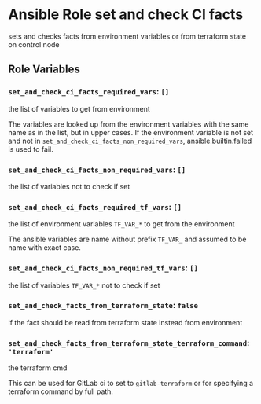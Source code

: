 # Ansible Role set and check CI facts

sets and checks facts from environment variables or from terraform state on control node

## Role Variables

### `set_and_check_ci_facts_required_vars`: `[]`

the list of variables to get from environment

The variables are looked up from the environment variables with the same name as in the list, but in upper cases.
If the environment variable is not set and not in `set_and_check_ci_facts_non_required_vars`, ansible.builtin.failed is used to fail.

### `set_and_check_ci_facts_non_required_vars`: `[]`

the list of variables not to check if set

### `set_and_check_ci_facts_required_tf_vars`: `[]`

the list of environment variables `TF_VAR_*` to get from the environment

The ansible variables are name without prefix `TF_VAR_` and assumed to be name with exact case.

### `set_and_check_ci_facts_non_required_tf_vars`: `[]`

the list of variables `TF_VAR_*` not to check if set

### `set_and_check_facts_from_terraform_state`: `false`

if the fact should be read from terraform state instead from environment

### `set_and_check_facts_from_terraform_state_terraform_command`: `'terraform'`

the terraform cmd

This can be used for GitLab ci to set to `gitlab-terraform` or for specifying a terraform command by full path.

